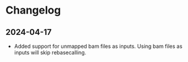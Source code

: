 # Changelog

## 2024-04-17
 - Added support for unmapped bam files as inputs. Using bam files as inputs will skip rebasecalling. 